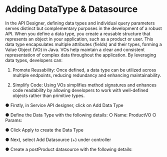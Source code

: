 # Adding DataType & Datasource

In the API Designer, defining data types and individual query parameters serves distinct but complementary purposes in the development of a robust API. When you define a data type, you create a reusable structure that represents an object in your application, such as a product or user. This data type encapsulates multiple attributes (fields) and their types, forming a Value Object (VO) in Java. VOs help maintain a clear and consistent representation of complex data throughout the application. By leveraging data types, developers can:

1. Promote Reusability: Once defined, a data type can be utilized across multiple 	endpoints, reducing redundancy and enhancing maintainability.

2. Simplify Code: Using VOs simplifies method signatures and enhances code readability by allowing developers to work with well-defined objects rather than primitive types.

● Firstly, in Service API designer, click on Add Data Type

● Define the Data Type with the following details: ○ Name: ProductVO 
○ Params:























● Click Apply to create the Data Type

● Next, select Add Datasource (+) under controller

● Create a postProduct datasource with the following details:









